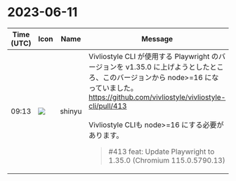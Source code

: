# 2023-06-11

|Time (UTC)|Icon|Name|Message|
|---|---|---|---|
|09:13|![](https://avatars.slack-edge.com/2018-04-27/354445776386_e258f5ed5ba887b08668_72.jpg)|shinyu|Vivliostyle CLI が使用する Playwright のバージョンを v1.35.0 に上げようとしたところ、このバージョンから node&gt;=16 になっていました。<br><https://github.com/vivliostyle/vivliostyle-cli/pull/413><br><br>Vivliostyle CLIも node&gt;=16 にする必要があります。<br><blockquote>#413 feat: Update Playwright to 1.35.0 (Chromium 115.0.5790.13)</blockquote>|
